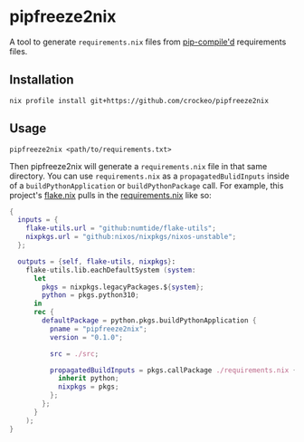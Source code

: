 # pipfreeze2nix

A tool to generate `requirements.nix` files from
[pip-compile'd](https://github.com/jazzband/pip-tools)
requirements files.

## Installation

```shell
nix profile install git+https://github.com/crockeo/pipfreeze2nix
```

## Usage

```shell
pipfreeze2nix <path/to/requirements.txt>
```

Then pipfreeze2nix will generate a `requirements.nix` file in that same directory.
You can use `requirements.nix` as a `propagatedBulidInputs` inside of
a `buildPythonApplication` or `buildPythonPackage` call.
For example, this project's [flake.nix](./flake.nix)
pulls in the [requirements.nix](./requirements.nix)
like so:

```nix
{
  inputs = {
    flake-utils.url = "github:numtide/flake-utils";
    nixpkgs.url = "github:nixos/nixpkgs/nixos-unstable";
  };

  outputs = {self, flake-utils, nixpkgs}:
    flake-utils.lib.eachDefaultSystem (system:
      let
        pkgs = nixpkgs.legacyPackages.${system};
        python = pkgs.python310;
      in
      rec {
        defaultPackage = python.pkgs.buildPythonApplication {
          pname = "pipfreeze2nix";
          version = "0.1.0";

          src = ./src;

          propagatedBuildInputs = pkgs.callPackage ./requirements.nix {
            inherit python;
            nixpkgs = pkgs;
          };
        };
      }
    );
}
```

